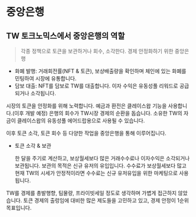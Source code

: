 # 중앙은행

## TW 토크노믹스에서 중앙은행의 역할

> 각종 정책으로 토큰을 보관하거나 회수, 소각한다. 경제 안정화하기 위한 중앙은행

* 화폐 발행: 거래회전률(NFT &  토큰), 보상배출량을 확인하며 체인에 있는 화폐를 민팅하여 시장에 유통합니다.
* 담보 대출: NFT를 담보로 TW를 대출합니다. 이자 수익은 유동성풀 리워드로 공급되거나 소각됩니다.

시장의 토큰을 안정화를 위해 노력합니다. 예금과 환전은 클레이스왑 기능을 사용합니다.(이후 개발 예정) 은행의 회수가 TW시장 경제의 순환을 돕습니다. 소유한 TW의 자금이 클레이스왑의 유동성풀 에어드랍용으로 사용될 수 있습니다.

이후 토큰 소각, 토큰 회수 등 다양한 작업을 중앙은행을 통해 이루어집니다.

*   토큰 소각 & 보관

    한 달을 주기로 계산하고, 보상월세보다 많은 거래수수료나 이자수익은 소각되거나 보관됩니다. 보관의 목적은 신규 유저의 유입입니다. 수수료가 보상월세보다 많고 현재 TW의 시세가 안정적이라면 수수료는 신규 유저유입을 위한 마케팅으로 사용됩니다.

TW를 경제를 총발행향, 팀물량, 프라이빗세일 정도로 생각하며 가볍게 접근하지 않았습니다. 토큰 경제의 출렁임에 대비한 많은 제도들을 고민하고 있고, 경제 안정이 1순위 목표입니다.


